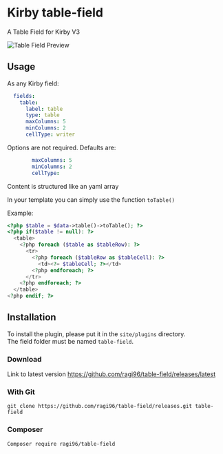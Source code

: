 # Kirby table-field
A Table Field for Kirby V3

![Table Field Preview](https://raw.githubusercontent.com/ragi96/table-field/master/preview.gif "table field preview")

## Usage

As any Kirby field:
```yaml
  fields:
    table:
      label: table
      type: table
      maxColumns: 5
      minColumns: 2
      cellType: writer
```

Options are not required. Defaults are:
```yaml
        maxColumns: 5
        minColumns: 2
        cellType: 
```

Content is structured like an yaml array


In your template you can simply use the function ```toTable()```

Example:
```php
<?php $table = $data->table()->toTable(); ?>
<?php if($table != null): ?>
  <table>
    <?php foreach ($table as $tableRow): ?>
      <tr>
        <?php foreach ($tableRow as $tableCell): ?>
          <td><?= $tableCell; ?></td>
        <?php endforeach; ?>
      </tr>
    <?php endforeach; ?>
  </table>
<?php endif; ?>
 ```

## Installation
To install the plugin, please put it in the `site/plugins` directory.  
The field folder must be named `table-field`.

### Download
Link to latest version https://github.com/ragi96/table-field/releases/latest

### With Git
```git clone https://github.com/ragi96/table-field/releases.git table-field```

### Composer
```Composer require ragi96/table-field```